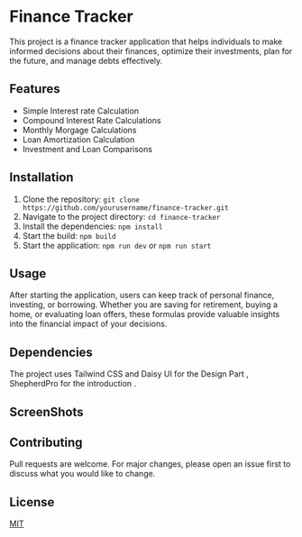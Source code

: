 # Finance Tracker

This project is a finance tracker application that helps individuals to make informed decisions about their finances, optimize their investments, plan for the future, and manage debts effectively.

## Features

- Simple Interest rate Calculation
- Compound Interest Rate Calculations
- Monthly Morgage Calculations
- Loan Amortization Calculation
- Investment and Loan Comparisons

## Installation

1. Clone the repository: `git clone https://github.com/yourusername/finance-tracker.git`
2. Navigate to the project directory: `cd finance-tracker`
3. Install the dependencies: `npm install`
4. Start the build: `npm build`
5. Start the application: `npm run dev` or `npm run start`

## Usage

After starting the application, users can keep track of personal finance, investing, or borrowing. Whether you are saving for retirement, buying a home, or evaluating loan offers, these formulas provide valuable insights into the financial impact of your decisions.

## Dependencies 
The project uses Tailwind CSS and Daisy UI for the Design Part , ShepherdPro for the introduction .

## ScreenShots



## Contributing

Pull requests are welcome. For major changes, please open an issue first to discuss what you would like to change.

## License

[MIT](https://choosealicense.com/licenses/mit/)
